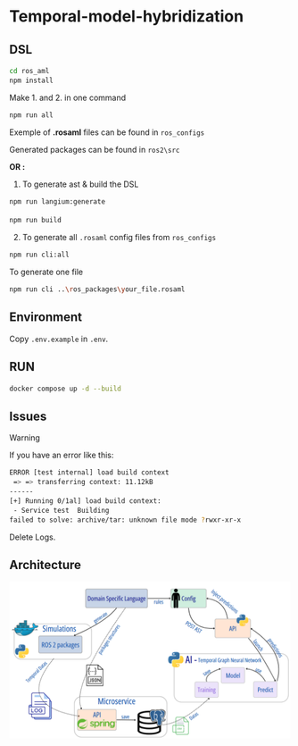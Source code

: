 # Temporal-model-hybridization

##  DSL

```bash
cd ros_aml
npm install
```
Make 1. and 2. in one command
```bash
npm run all 
```
Exemple of **.rosaml** files can be found in `ros_configs`

Generated packages can be found in `ros2\src`

**OR :**

1. To generate ast & build the DSL
```bash
npm run langium:generate

npm run build
```
2. To generate all `.rosaml` config files from `ros_configs`

```bash
npm run cli:all
```

To generate one file 
```bash
npm run cli ..\ros_packages\your_file.rosaml
```


## Environment

Copy `.env.example` in `.env`.

## RUN

```bash
docker compose up -d --build
```

## Issues

> [!Warning]
> If you have an error like this:

```sh
ERROR [test internal] load build context                                                                                                                                                                                                                                                 0.0s
 => => transferring context: 11.12kB                                                                                                                                                                                                                                                         0.0s
------
[+] Running 0/1al] load build context:
 - Service test  Building                                                                                                                                                                                                                                                                    0.8s
failed to solve: archive/tar: unknown file mode ?rwxr-xr-x
```

Delete Logs.


## Architecture

![architecture](readme_pictures/architecture.png)
